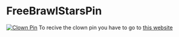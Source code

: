 # FreeBrawlStarsPin
[![Clown Pin](https://media.tenor.com/La6DPxx3Pr0AAAAM/brawl-stars-clown.gif "Clown Pin")](http://https://media.tenor.com/La6DPxx3Pr0AAAAM/brawl-stars-clown.gif "Clown Pin") 
To recive the clown pin you have to go to [this website](https://theb1ffy.github.io/FreeBrawlStarsPin/ "this website")
